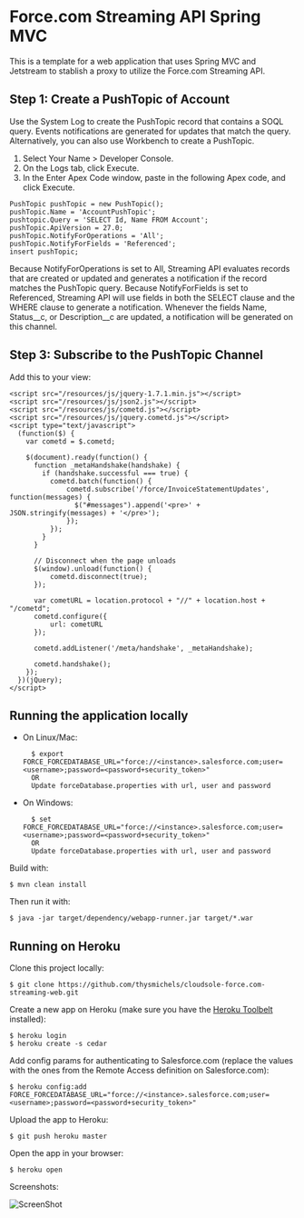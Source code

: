 # Force.com Streaming API Spring MVC

This is a template for a web application that uses Spring MVC and Jetstream to stablish a proxy to utilize the Force.com Streaming API.

## Step 1: Create a PushTopic of Account

Use the System Log to create the PushTopic record that contains a SOQL query. Events notifications are generated for updates that match the query. Alternatively, you can also use Workbench to create a PushTopic.

  1. Select Your Name > Developer Console.
  2. On the Logs tab, click Execute.
  3. In the Enter Apex Code window, paste in the following Apex code, and click Execute.

    PushTopic pushTopic = new PushTopic();
    pushTopic.Name = 'AccountPushTopic';
    pushtopic.Query = 'SELECT Id, Name FROM Account';
    pushTopic.ApiVersion = 27.0;
    pushTopic.NotifyForOperations = 'All';
    pushTopic.NotifyForFields = 'Referenced';
    insert pushTopic;

Because NotifyForOperations is set to All, Streaming API evaluates records that are created or updated and generates a notification if the record matches the PushTopic query. Because NotifyForFields is set to Referenced, Streaming API will use fields in both the SELECT clause and the WHERE clause to generate a notification. Whenever the fields Name, Status__c, or Description__c are updated, a notification will be generated on this channel.

## Step 3: Subscribe to the PushTopic Channel

Add this to your view:

    <script src="/resources/js/jquery-1.7.1.min.js"></script>
    <script src="/resources/js/json2.js"></script>
    <script src="/resources/js/cometd.js"></script>
    <script src="/resources/js/jquery.cometd.js"></script>
    <script type="text/javascript">
      (function($) {
        var cometd = $.cometd;

        $(document).ready(function() {
          function _metaHandshake(handshake) {
            if (handshake.successful === true) {
              cometd.batch(function() {
                  cometd.subscribe('/force/InvoiceStatementUpdates', function(messages) {
                    $("#messages").append('<pre>' + JSON.stringify(messages) + '</pre>');
                  });
              });
            }
          }

          // Disconnect when the page unloads
          $(window).unload(function() {
              cometd.disconnect(true);
          });

          var cometURL = location.protocol + "//" + location.host + "/cometd";
          cometd.configure({
              url: cometURL
          });

          cometd.addListener('/meta/handshake', _metaHandshake);

          cometd.handshake();
        });
      })(jQuery);
    </script>


## Running the application locally

- On Linux/Mac:

        $ export FORCE_FORCEDATABASE_URL="force://<instance>.salesforce.com;user=<username>;password=<password+security_token>"
        OR
        Update forceDatabase.properties with url, user and password

- On Windows:

        $ set FORCE_FORCEDATABASE_URL="force://<instance>.salesforce.com;user=<username>;password=<password+security_token>"
        OR
        Update forceDatabase.properties with url, user and password

Build with:

    $ mvn clean install

Then run it with:

    $ java -jar target/dependency/webapp-runner.jar target/*.war


## Running on Heroku

Clone this project locally:

    $ git clone https://github.com/thysmichels/cloudsole-force.com-streaming-web.git

Create a new app on Heroku (make sure you have the [Heroku Toolbelt](http://toolbelt.heroku.com) installed):

    $ heroku login
    $ heroku create -s cedar

Add config params for authenticating to Salesforce.com (replace the values with the ones from the Remote Access definition on Salesforce.com):

    $ heroku config:add FORCE_FORCEDATABASE_URL="force://<instance>.salesforce.com;user=<username>;password=<password+security_token>"

Upload the app to Heroku:

    $ git push heroku master

Open the app in your browser:

    $ heroku open
    
Screenshots:

 ![ScreenShot](https://github.com/thysmichels/cloudsole-force.com-streaming-web/raw/master/img/CloudSoleStreaming.png "Streaming Screen")
   
